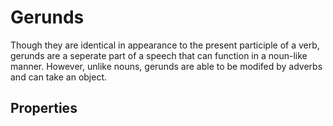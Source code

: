 # Gerunds
<!-- +elementInfo -->
<!-- !gerund -->
Though they are identical in appearance to the present participle of a verb, gerunds are a seperate part of a speech that can function in a noun-like manner. However, unlike nouns, gerunds are able to be modifed by adverbs and can take an object.
<!-- !gerund -->

## Properties
<!-- +propertySummary -->

